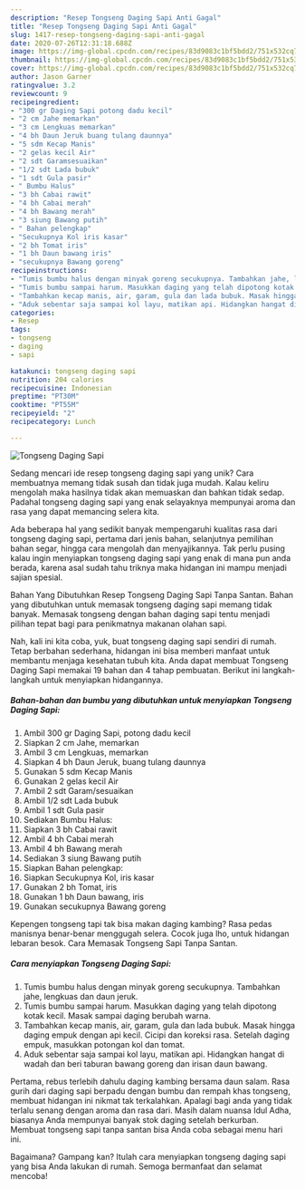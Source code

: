 ```yaml
---
description: "Resep Tongseng Daging Sapi Anti Gagal"
title: "Resep Tongseng Daging Sapi Anti Gagal"
slug: 1417-resep-tongseng-daging-sapi-anti-gagal
date: 2020-07-26T12:31:18.688Z
image: https://img-global.cpcdn.com/recipes/83d9083c1bf5bdd2/751x532cq70/tongseng-daging-sapi-foto-resep-utama.jpg
thumbnail: https://img-global.cpcdn.com/recipes/83d9083c1bf5bdd2/751x532cq70/tongseng-daging-sapi-foto-resep-utama.jpg
cover: https://img-global.cpcdn.com/recipes/83d9083c1bf5bdd2/751x532cq70/tongseng-daging-sapi-foto-resep-utama.jpg
author: Jason Garner
ratingvalue: 3.2
reviewcount: 9
recipeingredient:
- "300 gr Daging Sapi potong dadu kecil"
- "2 cm Jahe memarkan"
- "3 cm Lengkuas memarkan"
- "4 bh Daun Jeruk buang tulang daunnya"
- "5 sdm Kecap Manis"
- "2 gelas kecil Air"
- "2 sdt Garamsesuaikan"
- "1/2 sdt Lada bubuk"
- "1 sdt Gula pasir"
- " Bumbu Halus"
- "3 bh Cabai rawit"
- "4 bh Cabai merah"
- "4 bh Bawang merah"
- "3 siung Bawang putih"
- " Bahan pelengkap"
- "Secukupnya Kol iris kasar"
- "2 bh Tomat iris"
- "1 bh Daun bawang iris"
- "secukupnya Bawang goreng"
recipeinstructions:
- "Tumis bumbu halus dengan minyak goreng secukupnya. Tambahkan jahe, lengkuas dan daun jeruk."
- "Tumis bumbu sampai harum. Masukkan daging yang telah dipotong kotak kecil. Masak sampai daging berubah warna."
- "Tambahkan kecap manis, air, garam, gula dan lada bubuk. Masak hingga daging empuk dengan api kecil. Cicipi dan koreksi rasa. Setelah daging empuk, masukkan potongan kol dan tomat."
- "Aduk sebentar saja sampai kol layu, matikan api. Hidangkan hangat di wadah dan beri taburan bawang goreng dan irisan daun bawang."
categories:
- Resep
tags:
- tongseng
- daging
- sapi

katakunci: tongseng daging sapi 
nutrition: 204 calories
recipecuisine: Indonesian
preptime: "PT30M"
cooktime: "PT55M"
recipeyield: "2"
recipecategory: Lunch

---
```



![Tongseng Daging Sapi](https://img-global.cpcdn.com/recipes/83d9083c1bf5bdd2/751x532cq70/tongseng-daging-sapi-foto-resep-utama.jpg)

Sedang mencari ide resep tongseng daging sapi yang unik? Cara membuatnya memang tidak susah dan tidak juga mudah. Kalau keliru mengolah maka hasilnya tidak akan memuaskan dan bahkan tidak sedap. Padahal tongseng daging sapi yang enak selayaknya mempunyai aroma dan rasa yang dapat memancing selera kita.

Ada beberapa hal yang sedikit banyak mempengaruhi kualitas rasa dari tongseng daging sapi, pertama dari jenis bahan, selanjutnya pemilihan bahan segar, hingga cara mengolah dan menyajikannya. Tak perlu pusing kalau ingin menyiapkan tongseng daging sapi yang enak di mana pun anda berada, karena asal sudah tahu triknya maka hidangan ini mampu menjadi sajian spesial.

Bahan Yang Dibutuhkan Resep Tongseng Daging Sapi Tanpa Santan. Bahan yang dibutuhkan untuk memasak tongseng daging sapi memang tidak banyak. Memasak tongseng dengan bahan daging sapi tentu menjadi pilihan tepat bagi para penikmatnya makanan olahan sapi.


Nah, kali ini kita coba, yuk, buat tongseng daging sapi sendiri di rumah. Tetap berbahan sederhana, hidangan ini bisa memberi manfaat untuk membantu menjaga kesehatan tubuh kita. Anda dapat membuat Tongseng Daging Sapi memakai 19 bahan dan 4 tahap pembuatan. Berikut ini langkah-langkah untuk menyiapkan hidangannya.

<!--inarticleads1-->

##### Bahan-bahan dan bumbu yang dibutuhkan untuk menyiapkan Tongseng Daging Sapi:

1. Ambil 300 gr Daging Sapi, potong dadu kecil
1. Siapkan 2 cm Jahe, memarkan
1. Ambil 3 cm Lengkuas, memarkan
1. Siapkan 4 bh Daun Jeruk, buang tulang daunnya
1. Gunakan 5 sdm Kecap Manis
1. Gunakan 2 gelas kecil Air
1. Ambil 2 sdt Garam/sesuaikan
1. Ambil 1/2 sdt Lada bubuk
1. Ambil 1 sdt Gula pasir
1. Sediakan  Bumbu Halus:
1. Siapkan 3 bh Cabai rawit
1. Ambil 4 bh Cabai merah
1. Ambil 4 bh Bawang merah
1. Sediakan 3 siung Bawang putih
1. Siapkan  Bahan pelengkap:
1. Siapkan Secukupnya Kol, iris kasar
1. Gunakan 2 bh Tomat, iris
1. Gunakan 1 bh Daun bawang, iris
1. Gunakan secukupnya Bawang goreng


Kepengen tongseng tapi tak bisa makan daging kambing? Rasa pedas manisnya benar-benar menggugah selera. Cocok juga lho, untuk hidangan lebaran besok. Cara Memasak Tongseng Sapi Tanpa Santan. 

<!--inarticleads2-->

##### Cara menyiapkan Tongseng Daging Sapi:

1. Tumis bumbu halus dengan minyak goreng secukupnya. Tambahkan jahe, lengkuas dan daun jeruk.
1. Tumis bumbu sampai harum. Masukkan daging yang telah dipotong kotak kecil. Masak sampai daging berubah warna.
1. Tambahkan kecap manis, air, garam, gula dan lada bubuk. Masak hingga daging empuk dengan api kecil. Cicipi dan koreksi rasa. Setelah daging empuk, masukkan potongan kol dan tomat.
1. Aduk sebentar saja sampai kol layu, matikan api. Hidangkan hangat di wadah dan beri taburan bawang goreng dan irisan daun bawang.


Pertama, rebus terlebih dahulu daging kambing bersama daun salam. Rasa gurih dari daging sapi berpadu dengan bumbu dan rempah khas tongseng, membuat hidangan ini nikmat tak terkalahkan. Apalagi bagi anda yang tidak terlalu senang dengan aroma dan rasa dari. Masih dalam nuansa Idul Adha, biasanya Anda mempunyai banyak stok daging setelah berkurban. Membuat tongseng sapi tanpa santan bisa Anda coba sebagai menu hari ini. 

Bagaimana? Gampang kan? Itulah cara menyiapkan tongseng daging sapi yang bisa Anda lakukan di rumah. Semoga bermanfaat dan selamat mencoba!
